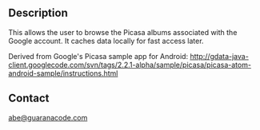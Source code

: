 ## Description ##
This allows the user to browse the Picasa albums associated with the Google account. It caches data locally for fast access later.

Derived from Google's Picasa sample app for Android:
http://gdata-java-client.googlecode.com/svn/tags/2.2.1-alpha/sample/picasa/picasa-atom-android-sample/instructions.html

## Contact ##
abe@guaranacode.com
